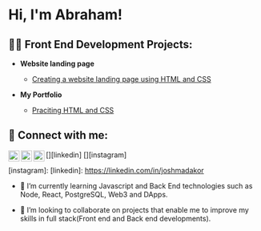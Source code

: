 <h1>Hi, I'm Abraham! <br/>

<h2>👨‍💻 Front End Development Projects:</h2>

- <b>Website landing page</b>
  - [Creating a website landing page using HTML and CSS]()
 
- <b>My Portfolio</b>
  - [Praciting HTML and CSS](https://abrahamtos7.github.io/ab-portfolio/)
<h2> 🤳 Connect with me:</h2>

[<img align="left" alt="JoshMadakor | Twitter" width="22px" src="https://cdn.jsdelivr.net/npm/simple-icons@v3/icons/twitter.svg" />][twitter]
[<img align="left" alt="JoshMadakor | LinkedIn" width="22px" src="https://cdn.jsdelivr.net/npm/simple-icons@v3/icons/linkedin.svg" />][linkedin]
[<img align="left" alt="JoshMadakor | Instagram" width="22px" src="https://cdn.jsdelivr.net/npm/simple-icons@v3/icons/instagram.svg" />][instagram]

[twitter]: https://x.com/fwflackoo
[instagram]: 
[linkedin]: https://linkedin.com/in/joshmadakor

- 🌱 I’m currently learning Javascript and Back End technologies such as Node, React, PostgreSQL, Web3 and DApps.

-  👯 I’m looking to collaborate on projects that enable me to improve my skills in full stack(Front end and Back end developments).
<!--

Here are some ideas to get you started:

- 🔭 I’m currently working on ...
- 🌱 I’m currently learning ...
- 👯 I’m looking to collaborate on ...
- 🤔 I’m looking for help with ...
- 💬 Ask me about ...
- 📫 How to reach me: ...
- 😄 Pronouns: ...
- ⚡ Fun fact: ...
-->
